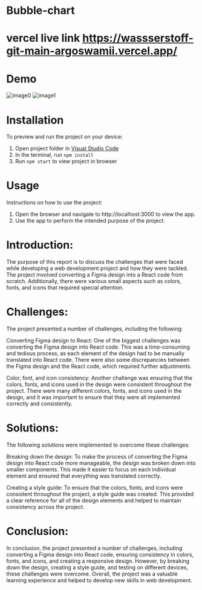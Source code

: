 # Bubble-chart
# vercel live link https://wassserstoff-git-main-argoswamii.vercel.app/

# Demo

![image0](https://user-images.githubusercontent.com/69120132/221351684-d3790415-2233-4d41-8988-e9718200a745.png)
![image1](https://user-images.githubusercontent.com/69120132/221351690-5e1fcfb7-4f91-4932-9cee-861bf42b6751.png)

# Installation
To preview and run the project on your device:

1. Open project folder in <a href="https://code.visualstudio.com/download">Visual Studio Code</a>
2. In the terminal, run `npm install`
3. Run `npm start` to view project in browser

# Usage
Instructions on how to use the project:

1. Open the browser and navigate to http://localhost:3000 to view the app.
2. Use the app to perform the intended purpose of the project.

# Introduction:
The purpose of this report is to discuss the challenges that were faced while developing a web development project and how they were tackled. The project involved converting a Figma design into a React code from scratch. Additionally, there were various small aspects such as colors, fonts, and icons that required special attention.

# Challenges:
The project presented a number of challenges, including the following:

Converting Figma design to React: One of the biggest challenges was converting the Figma design into React code. This was a time-consuming and tedious process, as each element of the design had to be manually translated into React code. There were also some discrepancies between the Figma design and the React code, which required further adjustments.

Color, font, and icon consistency: Another challenge was ensuring that the colors, fonts, and icons used in the design were consistent throughout the project. There were many different colors, fonts, and icons used in the design, and it was important to ensure that they were all implemented correctly and consistently.

# Solutions:
The following solutions were implemented to overcome these challenges:

Breaking down the design: To make the process of converting the Figma design into React code more manageable, the design was broken down into smaller components. This made it easier to focus on each individual element and ensured that everything was translated correctly.

Creating a style guide: To ensure that the colors, fonts, and icons were consistent throughout the project, a style guide was created. This provided a clear reference for all of the design elements and helped to maintain consistency across the project.

# Conclusion:
In conclusion, the project presented a number of challenges, including converting a Figma design into React code, ensuring consistency in colors, fonts, and icons, and creating a responsive design. However, by breaking down the design, creating a style guide, and testing on different devices, these challenges were overcome. Overall, the project was a valuable learning experience and helped to develop new skills in web development.


